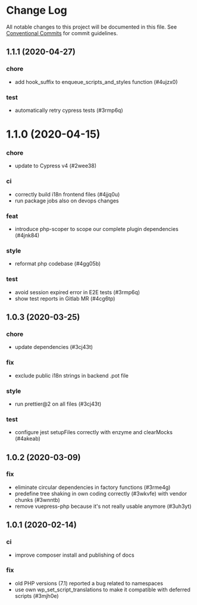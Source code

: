 # Change Log

All notable changes to this project will be documented in this file.
See [Conventional Commits](https://conventionalcommits.org) for commit guidelines.

## 1.1.1 (2020-04-27)


### chore

* add hook_suffix to enqueue_scripts_and_styles function (#4ujzx0)


### test

* automatically retry cypress tests (#3rmp6q)





# 1.1.0 (2020-04-15)


### chore

* update to Cypress v4 (#2wee38)


### ci

* correctly build i18n frontend files (#4jjq0u)
* run package jobs also on devops changes


### feat

* introduce php-scoper to scope our complete plugin dependencies (#4jnk84)


### style

* reformat php codebase (#4gg05b)


### test

* avoid session expired error in E2E tests (#3rmp6q)
* show test reports in Gitlab MR (#4cg6tp)





## 1.0.3 (2020-03-25)


### chore

* update dependencies (#3cj43t)


### fix

* exclude public i18n strings in backend .pot file


### style

* run prettier@2 on all files (#3cj43t)


### test

* configure jest setupFiles correctly with enzyme and clearMocks (#4akeab)





## 1.0.2 (2020-03-09)


### fix

* eliminate circular dependencies in factory functions (#3rme4g)
* predefine tree shaking in own coding correctly (#3wkvfe) with vendor chunks (#3wnntb)
* remove vuepress-php because it's not really usable anymore (#3uh3yt)





## 1.0.1 (2020-02-14)


### ci

* improve composer install and publishing of docs


### fix

* old PHP versions (7.1) reported a bug related to namespaces
* use own wp_set_script_translations to make it compatible with deferred scripts (#3mjh0e)
